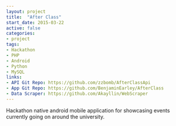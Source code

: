 ```yaml
---
layout: project
title:  "After Class"
start_date: 2015-03-22
active: false
categories:
- project
tags:
- Hackathon
- PHP
- Android
- Python
- MySQL
links:
- API Git Repo: https://github.com/zzbomb/AfterClassApi
- App Git Repo: https://github.com/BenjaminEarley/AfterClass
- Data Scraper: https://github.com/Akayllin/WebScraper
---
```


Hackathon native android mobile application for showcasing events currently going on around the university.
